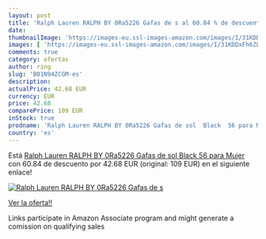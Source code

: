 ```yaml
---
layout: post
title: 'Ralph Lauren RALPH BY 0Ra5226 Gafas de s al 60.84 % de descuento'
date: 
thumbnailImage: 'https://images-eu.ssl-images-amazon.com/images/I/31KDDxFh6ZL._SL200_.jpg'
images: [ 'https://images-eu.ssl-images-amazon.com/images/I/31KDDxFh6ZL._SL200_.jpg' ]
comments: true
category: ofertas
author: ring
slug: 'B01N94ZCGM-es'
description:
actualPrice: 42.68 EUR
currency: EUR
price: 42.68
comparePrice: 109 EUR
inStock: true
prodname: 'Ralph Lauren RALPH BY 0Ra5226 Gafas de sol  Black  56 para Mujer'
country: 'es'
---
```


Está [Ralph Lauren RALPH BY 0Ra5226 Gafas de sol  Black  56 para Mujer](https://www.amazon.es/dp/B01N94ZCGM/?tag=tolees-21) con 60.84 de descuento por 42.68 EUR (original: 109 EUR) en el siguiente enlace!

[![Ralph Lauren RALPH BY 0Ra5226 Gafas de s](https://images-eu.ssl-images-amazon.com/images/I/31KDDxFh6ZL._SL200_.jpg)](https://www.amazon.es/dp/B01N94ZCGM/?tag=tolees-21)

[Ver la oferta!!](https://www.amazon.es/dp/B01N94ZCGM/?tag=tolees-21)

Links participate in Amazon Associate program and might generate a comission on qualifying sales


